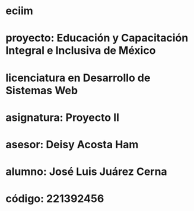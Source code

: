 # eciim
# proyecto: Educación y Capacitación Integral e Inclusiva de México
# licenciatura en Desarrollo de Sistemas Web
# asignatura: Proyecto II
# asesor: Deisy Acosta Ham

# alumno: José Luis Juárez Cerna
# código: 221392456
